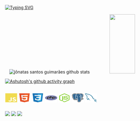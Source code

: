 [![Typing SVG](https://readme-typing-svg.herokuapp.com/?color=8b0000&size=35&center=true&vCenter=true&width=1000&lines=HELLO,+My+name+is+Jônatas+Santos+Guimarães;I'm+27+years+old;I'm+from+Brazil;I+Graduated+computer+science;Be+Welcome!+:%29)](https://git.io/typing-svg)

<div align="center">  
  <img width="49%" height="195px" src="https://github-readme-stats.vercel.app/api?username=jguimar&show_icons=true&count_private=true&hide_border=true&title_color=8b0000&icon_color=8b0000&text_color=ffffff&bg_color=0d1117" alt="jônatas santos guimarães github stats" /> 
  <img width="41%" height="195px" src="https://github-readme-stats.vercel.app/api/top-langs/?username=jguimar&layout=compact&hide_border=true&title_color=8b0000&text_color=ffffff&bg_color=0d1117" />
</div>

[![Ashutosh's github activity graph](https://github-readme-activity-graph.vercel.app/graph?username=jguimar&bg_color=000000&color=8b0000&line=ffffff&point=ffffff&area=true&hide_border=true)](https://github.com/ashutosh00710/github-readme-activity-graph)

<div style="display: inline_block"><br>
  <img align="center" alt="jguimar-Js" height="30" width="40" src="https://raw.githubusercontent.com/devicons/devicon/master/icons/javascript/javascript-plain.svg">
  <img align="center" alt="jguimar-HTML" height="30" width="40" src="https://raw.githubusercontent.com/devicons/devicon/master/icons/html5/html5-original.svg">
  <img align="center" alt="jguimar-CSS" height="30" width="40" src="https://raw.githubusercontent.com/devicons/devicon/master/icons/css3/css3-original.svg">
  <img align="center" alt="jguimar-php" height="30" width="40" src="https://raw.githubusercontent.com/devicons/devicon/master/icons/php/php-original.svg">
  <img align="center" alt="jguimar-node" height="30" width="40" src="https://raw.githubusercontent.com/devicons/devicon/master/icons/nodejs/nodejs-original.svg">
  <img align="center" alt="jguimar-node" height="30" width="40" src="https://raw.githubusercontent.com/devicons/devicon/master/icons/postgresql/postgresql-original.svg">
  <img align="center" alt="jguimar-node" height="30" width="40" src="https://raw.githubusercontent.com/devicons/devicon/master/icons/mysql/mysql-original.svg"> 
</div>
  
  ##
 
<div> 
  
  <a href="https://instagram.com/jguimar96" target="_blank"><img src="https://img.shields.io/badge/-Instagram-%23E4405F?style=for-the-badge&logo=instagram&logoColor=white" target="_blank"></a>
  <a href = "mailto:jguimar96@gmail.com"><img src="https://img.shields.io/badge/-Gmail-%23333?style=for-the-badge&logo=gmail&logoColor=white" target="_blank"></a>
  <a href="https://www.linkedin.com/in/jônatas-guimarães-a8b929145" target="_blank"><img src="https://img.shields.io/badge/-LinkedIn-%230077B5?style=for-the-badge&logo=linkedin&logoColor=white" target="_blank"></a> 
  
</div>

